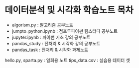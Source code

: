 # 데이터분석 및 시각화 학습노트 목차

- algorism.py : 알고리즘 공부노트
- jumpto_python.ipynb : 점프투파이썬 팀스터디 공부노트
- jupyter.ipynb : 파이썬 기초 강의 공부노트
- pandas_study : 전처리 & 시각화 강의 공부노트
- pandas_task : 전처리 & 시각화 과제노트

hello.py, sparta.py : 일회용 노트
tips_data.csv : 실습용 데이터 셋
